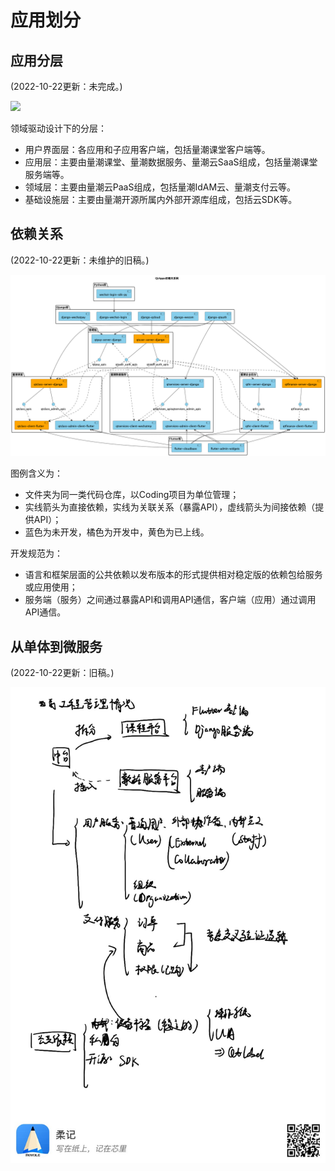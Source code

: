 # 应用划分

## 应用分层

(2022-10-22更新：未完成。)

![](uml/qtapps.puml)

领域驱动设计下的分层：

- 用户界面层：各应用和子应用客户端，包括量潮课堂客户端等。
- 应用层：主要由量潮课堂、量潮数据服务、量潮云SaaS组成，包括量潮课堂服务端等。
- 领域层：主要由量潮云PaaS组成，包括量潮IdAM云、量潮支付云等。
- 基础设施层：主要由量潮开源所属内外部开源库组成，包括云SDK等。

## 依赖关系

(2022-10-22更新：未维护的旧稿。)

![](uml/qtapps_req_relations.png)

图例含义为：

- 文件夹为同一类代码仓库，以Coding项目为单位管理；
- 实线箭头为直接依赖，实线为关联关系（暴露API），虚线箭头为间接依赖（提供API）；
- 蓝色为未开发，橘色为开发中，黄色为已上线。

开发规范为：

- 语言和框架层面的公共依赖以发布版本的形式提供相对稳定版的依赖包给服务或应用使用；
- 服务端（服务）之间通过暴露API和调用API通信，客户端（应用）通过调用API通信。

## 从单体到微服务

(2022-10-22更新：旧稿。)

![](images/spliting_qtapps.jpg)
